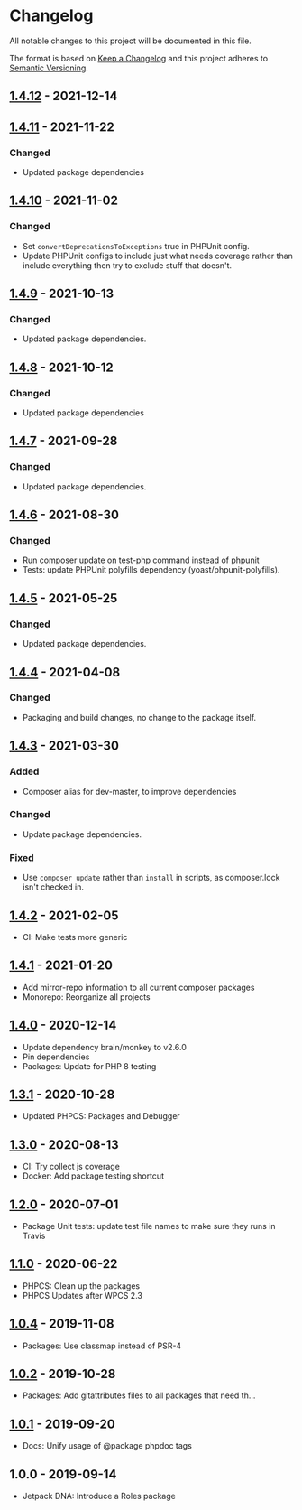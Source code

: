 # Changelog

All notable changes to this project will be documented in this file.

The format is based on [Keep a Changelog](https://keepachangelog.com/en/1.0.0/)
and this project adheres to [Semantic Versioning](https://semver.org/spec/v2.0.0.html).

## [1.4.12] - 2021-12-14

## [1.4.11] - 2021-11-22
### Changed
- Updated package dependencies

## [1.4.10] - 2021-11-02
### Changed
- Set `convertDeprecationsToExceptions` true in PHPUnit config.
- Update PHPUnit configs to include just what needs coverage rather than include everything then try to exclude stuff that doesn't.

## [1.4.9] - 2021-10-13
### Changed
- Updated package dependencies.

## [1.4.8] - 2021-10-12
### Changed
- Updated package dependencies

## [1.4.7] - 2021-09-28
### Changed
- Updated package dependencies.

## [1.4.6] - 2021-08-30
### Changed
- Run composer update on test-php command instead of phpunit
- Tests: update PHPUnit polyfills dependency (yoast/phpunit-polyfills).

## [1.4.5] - 2021-05-25
### Changed
- Updated package dependencies.

## [1.4.4] - 2021-04-08
### Changed
- Packaging and build changes, no change to the package itself.

## [1.4.3] - 2021-03-30
### Added
- Composer alias for dev-master, to improve dependencies

### Changed
- Update package dependencies.

### Fixed
- Use `composer update` rather than `install` in scripts, as composer.lock isn't checked in.

## [1.4.2] - 2021-02-05

- CI: Make tests more generic

## [1.4.1] - 2021-01-20

- Add mirror-repo information to all current composer packages
- Monorepo: Reorganize all projects

## [1.4.0] - 2020-12-14

- Update dependency brain/monkey to v2.6.0
- Pin dependencies
- Packages: Update for PHP 8 testing

## [1.3.1] - 2020-10-28

- Updated PHPCS: Packages and Debugger

## [1.3.0] - 2020-08-13

- CI: Try collect js coverage
- Docker: Add package testing shortcut

## [1.2.0] - 2020-07-01

- Package Unit tests: update test file names to make sure they runs in Travis

## [1.1.0] - 2020-06-22

- PHPCS: Clean up the packages
- PHPCS Updates after WPCS 2.3

## [1.0.4] - 2019-11-08

- Packages: Use classmap instead of PSR-4

## [1.0.2] - 2019-10-28

- Packages: Add gitattributes files to all packages that need th…

## [1.0.1] - 2019-09-20

- Docs: Unify usage of @package phpdoc tags

## 1.0.0 - 2019-09-14

- Jetpack DNA: Introduce a Roles package

[1.4.12]: https://github.com/Automattic/jetpack-roles/compare/v1.4.11...v1.4.12
[1.4.11]: https://github.com/Automattic/jetpack-roles/compare/v1.4.10...v1.4.11
[1.4.10]: https://github.com/Automattic/jetpack-roles/compare/v1.4.9...v1.4.10
[1.4.9]: https://github.com/Automattic/jetpack-roles/compare/v1.4.8...v1.4.9
[1.4.8]: https://github.com/Automattic/jetpack-roles/compare/v1.4.7...v1.4.8
[1.4.7]: https://github.com/Automattic/jetpack-roles/compare/v1.4.6...v1.4.7
[1.4.6]: https://github.com/Automattic/jetpack-roles/compare/v1.4.5...v1.4.6
[1.4.5]: https://github.com/Automattic/jetpack-roles/compare/v1.4.4...v1.4.5
[1.4.4]: https://github.com/Automattic/jetpack-roles/compare/v1.4.3...v1.4.4
[1.4.3]: https://github.com/Automattic/jetpack-roles/compare/v1.4.2...v1.4.3
[1.4.2]: https://github.com/Automattic/jetpack-roles/compare/v1.4.1...v1.4.2
[1.4.1]: https://github.com/Automattic/jetpack-roles/compare/v1.4.0...v1.4.1
[1.4.0]: https://github.com/Automattic/jetpack-roles/compare/v1.3.1...v1.4.0
[1.3.1]: https://github.com/Automattic/jetpack-roles/compare/v1.3.0...v1.3.1
[1.3.0]: https://github.com/Automattic/jetpack-roles/compare/v1.2.0...v1.3.0
[1.2.0]: https://github.com/Automattic/jetpack-roles/compare/v1.1.0...v1.2.0
[1.1.0]: https://github.com/Automattic/jetpack-roles/compare/v1.0.4...v1.1.0
[1.0.4]: https://github.com/Automattic/jetpack-roles/compare/v1.0.2...v1.0.4
[1.0.2]: https://github.com/Automattic/jetpack-roles/compare/v1.0.1...v1.0.2
[1.0.1]: https://github.com/Automattic/jetpack-roles/compare/v1.0.0...v1.0.1
